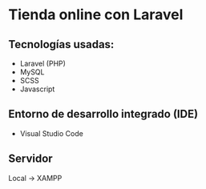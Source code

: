 # Tienda online con Laravel

## Tecnologías usadas:
- Laravel (PHP)
- MySQL
- SCSS
- Javascript

## Entorno de desarrollo integrado (IDE)
- Visual Studio Code

## Servidor
Local -> XAMPP
